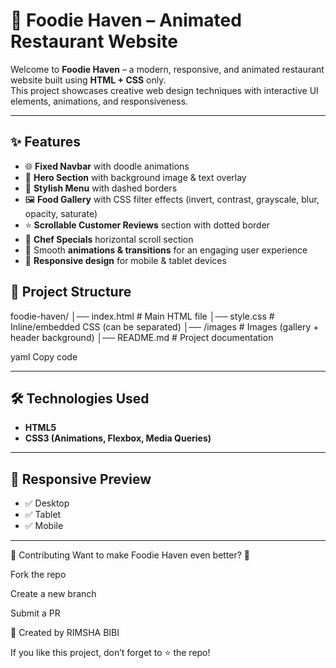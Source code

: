 # 🍴 Foodie Haven – Animated Restaurant Website

Welcome to **Foodie Haven** – a modern, responsive, and animated restaurant website built using **HTML + CSS** only.  
This project showcases creative web design techniques with interactive UI elements, animations, and responsiveness.

---

## ✨ Features

- 🌐 **Fixed Navbar** with doodle animations
- 🎨 **Hero Section** with background image & text overlay
- 🍕 **Stylish Menu** with dashed borders
- 🖼️ **Food Gallery** with CSS filter effects (invert, contrast, grayscale, blur, opacity, saturate)
- ⭐ **Scrollable Customer Reviews** section with dotted border
- 🍰 **Chef Specials** horizontal scroll section
- 💫 Smooth **animations & transitions** for an engaging user experience
- 📱 **Responsive design** for mobile & tablet devices

## 📂 Project Structure

foodie-haven/
│── index.html # Main HTML file
│── style.css # Inline/embedded CSS (can be separated)
│── /images # Images (gallery + header background)
│── README.md # Project documentation

yaml
Copy code

---

## 🛠️ Technologies Used

- **HTML5**
- **CSS3 (Animations, Flexbox, Media Queries)**

---

## 📱 Responsive Preview

- ✅ Desktop
- ✅ Tablet
- ✅ Mobile

---

🙌 Contributing
Want to make Foodie Haven even better? 🍕

Fork the repo

Create a new branch

Submit a PR

💼 Created by RIMSHA BIBI

If you like this project, don’t forget to ⭐ the repo!

